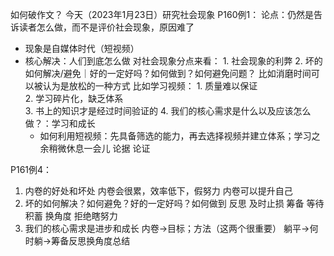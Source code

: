 如何破作文？
今天（2023年1月23日）研究社会现象
P160例1：
论点：仍然是告诉读者怎么做，而不是评价社会现象，原因难了 
- 现象是自媒体时代（短视频）
- 核心解决：人们到底怎么做
       对社会现象分点来看：
       1. 社会现象的利弊
       2. 坏的如何解决/避免｜好的一定好吗？如何做到？如何避免问题？
       比如消磨时间可以被认为是放松的一种方式
       比如学习视频：
       1.  质量难以保证  
       2. 学习碎片化，缺乏体系  
       3. 书上的知识才是经过时间验证的
       4. 我们的核心需求是什么以及应该怎么做？：学习和成长
     - 如何利用短视频：先具备筛选的能力，再去选择视频并建立体系；学习之余稍微休息一会儿
论据
论证

P161例4：
1. 内卷的好处和坏处
内卷会很累，效率低下，假努力
内卷可以提升自己
2. 坏的如何解决？如何避免？好的一定好吗？如何做到
反思 及时止损 筹备 等待 积蓄 换角度 拒绝瞎努力
3. 我们的核心需求是进步和成长
内卷->目标；方法（这两个很重要）
躺平->何时躺->筹备反思换角度总结